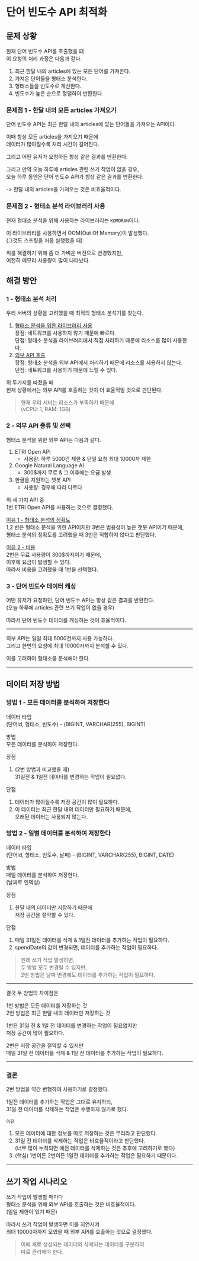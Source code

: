 # 단어 빈도수 API 최적화

## 문제 상황

현재 단어 빈도수 API를 호출했을 떄  
이 요청의 처리 과정은 다음과 같다.

1. 최근 한달 내의 articles에 있는 모든 단어를 가져온다.
2. 가져온 단어들을 형태소 분석한다.
3. 형태소들을 빈도수로 계산한다.
4. 빈도수가 높은 순으로 정렬하여 반환한다.

### 문제점 1 - 한달 내의 모든 articles 가져오기

단어 빈도수 API는 최근 한달 내의 articles에 있는 단어들을 가져오는 API이다.

이때 항상 모든 articles을 가져오기 때문에  
데이터가 많아질수록 처리 시간이 길어진다.

그리고 어떤 유저가 요청하든 항상 같은 결과를 반환한다.

그리고 만약 오늘 하루에 articles 관련 쓰기 작업이 없을 경우,  
오늘 하루 동안은 단어 빈도수 API가 항상 같은 결과를 반환한다.

-> 한달 내의 articles을 가져오는 것은 비효율적이다.

### 문제점 2 - 형태소 분석 라이브러리 사용

현재 형태소 분석을 위해 사용하는 라이브러리는 `KOMORAN`이다.

이 라이브러리를 사용하면서 OOM(Out Of Memory)이 발생했다.  
(그것도 스프링을 처음 실행했을 때)

위를 해결하기 위해 좀 더 가벼운 버전으로 변경했지만,  
여전히 메모리 사용량이 많이 나타났다.

## 해결 방안

### 1 - 형태소 분석 처리

우리 서버의 상황을 고려했을 때 최적의 형태소 분석기를 찾는다.

1. <u>형태소 분석을 위한 라이브러리 사용</u>  
   장점: 네트워크를 사용하지 않기 때문에 빠르다.  
   단점: 형태소 분석을 라이브러리에서 직접 처리하기 때문에 리소스를 많이 사용한다.
2. <u>외부 API 호출</u>  
   장점: 형태소 분석을 외부 API에서 처리하기 때문에 리소스를 사용하지 않는다.  
   단점: 네트워크를 사용하기 때문에 느릴 수 있다.

위 두가지를 따졌을 때  
현재 상황에서는 외부 API를 호출하는 것이 더 효율적일 것으로 판단된다.

> 현재 우리 서버는 리소스가 부족하기 때문에  
> (vCPU: 1, RAM: 1GB)

### 2 - 외부 API 종류 및 선택

형태소 분석을 위한 외부 API는 다음과 같다.

1. ETRI Open API
   - 사용량: 하루 5000건 제한 & 단일 요청 최대 10000자 제한
2. Google Natural Language AI
   - 300$까지 무료 & 그 이후에는 요금 발생
3. 한글을 지원하는 챗봇 API
   - 사용량: 경우에 따라 다르다

위 세 가지 API 중  
1번 ETRI Open API를 사용하는 것으로 결정했다.

<u>이유 1 - 형태소 분석의 정확도</u>  
1,2 번은 형태소 분석을 위한 API이지만 3번은 범용성이 높은 챗봇 API이기 때문에,  
형태소 분석의 정확도를 고려했을 때 3번은 적합하지 않다고 판단했다.

<u>이유 2 - 비용</u>  
2번은 무료 사용량이 300$까지이기 때문에,  
이후에 요금이 발생할 수 있다.  
따라서 비용을 고려했을 때 1번을 선택했다.

### 3 - 단어 빈도수 데이터 캐싱

어떤 유저가 요청하던, 단어 빈도수 API는 항상 같은 결과를 반환한다.  
(오늘 하루에 articles 관련 쓰기 작업이 없을 경우)

따라서 단어 빈도수 데이터를 캐싱하는 것이 효율적이다.

---

외부 API는 일일 최대 5000건까지 사용 가능하다.  
그리고 한번의 요청에 최대 10000자까지 분석할 수 있다.

이를 고려하여 형태소를 분석해야 한다.

---

## 데이터 저장 방법

### 방법 1 - 모든 데이터를 분석하여 저장한다

데이터 타입  
(단어id, 형태소, 빈도수) - (BIGINT, VARCHAR(255), BIGINT)

방법  
모든 데이터를 분석하여 저장한다.

장점
1. (2번 방법과 비교했을 때)  
   31일전 & 1일전 데이터를 변경하는 작업이 필요없다.

단점
1. 데이터가 많아질수록 저장 공간이 많이 필요하다.
2. 이 데이터는 최근 한달 내의 데이터만 필요하기 때문에,  
   오래된 데이터는 사용되지 않는다.



### 방법 2 - 일별 데이터를 분석하여 저장한다

데이터 타입  
(단어id, 형태소, 빈도수, 날짜) - (BIGINT, VARCHAR(255), BIGINT, DATE)

방법  
매일 데이터를 분석하여 저장한다.  
(날짜로 인덱싱)

장점
1. 한달 내의 데이터만 저장하기 때문에  
   저장 공간을 절약할 수 있다.

단점
1. 매일 31일전 데이터를 삭제 & 1일전 데이터를 추가하는 작업이 필요하다.
2. spendDate의 값이 변경되면, 데이터를 추가하는 작업이 필요하다.

> 원래 쓰기 작업 발생하면,  
> 두 방법 모두 변경될 수 있지만,  
> 2번 방법은 날짜 변경에도 데이터를 추가하는 작업이 필요하다.

---

결국 두 방법의 차이점은

1번 방법은 모든 데이터를 저장하는 것  
2번 방법은 최근 한달 내의 데이터만 저장하는 것

1번은 31일 전 & 1일 전 데이터를 변경하는 작업이 필요없지만  
저장 공간이 많이 필요하다.

2번은 저장 공간을 절약할 수 있지만  
매일 31일 전 데이터를 삭제 & 1일 전 데이터를 추가하는 작업이 필요하다.

---

### 결론

2번 방법을 약간 변형하여 사용하기로 결정했다.

1일전 데이터를 추가하는 작업은 그대로 유지하되,  
31일 전 데이터를 삭제하는 작업은 수행하지 않기로 했다.

`이유`
1. 모든 데이터에 대한 정보를 따로 저장하는 것은 무리라고 판단했다.
2. 31일 전 데이터를 삭제하는 작업은 비효율적이라고 판단했다.  
   (너무 많이 누적되면 예전 데이터를 삭제하는 것은 추후에 고려하기로 했다)
3. (핵심) 1번이든 2번이든 1일전 데이터를 추가하는 작업은 필요하기 때문이다.

---

## 쓰기 작업 시나리오

쓰기 작업이 발생할 때마다  
형태소 분석을 위해 외부 API를 호출하는 것은 비효율적이다.  
(일일 제한이 있기 때문)

따라서 쓰기 작업이 발생하면 이를 지연시켜  
최대 10000자까지 모였을 때 외부 API를 호출하는 것으로 결정했다.

> 이때 새로 생성되는 데이터와 삭제되는 데이터를 구분하여  
> 따로 관리해야 한다.

